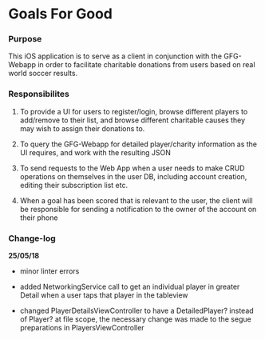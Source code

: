 #  Goals For Good

### Purpose

This iOS application is to serve as a client in conjunction with the GFG-Webapp in order to facilitate charitable donations from users based on real world soccer results.

### Responsibilites

1. To provide a UI for users to register/login, browse different players to add/remove to their list, and browse different charitable causes they may wish to assign their donations to.

2. To query the GFG-Webapp for detailed player/charity information as the UI requires, and work with the resulting JSON

3. To send requests to the Web App when a user needs to make CRUD operations on themselves in the user DB, including account creation, editing their subscription list etc.

4. When a goal has been scored that is relevant to the user, the client will be responsible for sending a notification to the owner of the account on their phone

### Change-log

__25/05/18__

- minor linter errors

- added NetworkingService call to get an individual player in greater Detail when a user taps that player in the tableview

- changed PlayerDetailsViewController to have a DetailedPlayer? instead of Player? at file scope, the necessary change was made to the segue preparations in PlayersViewController
